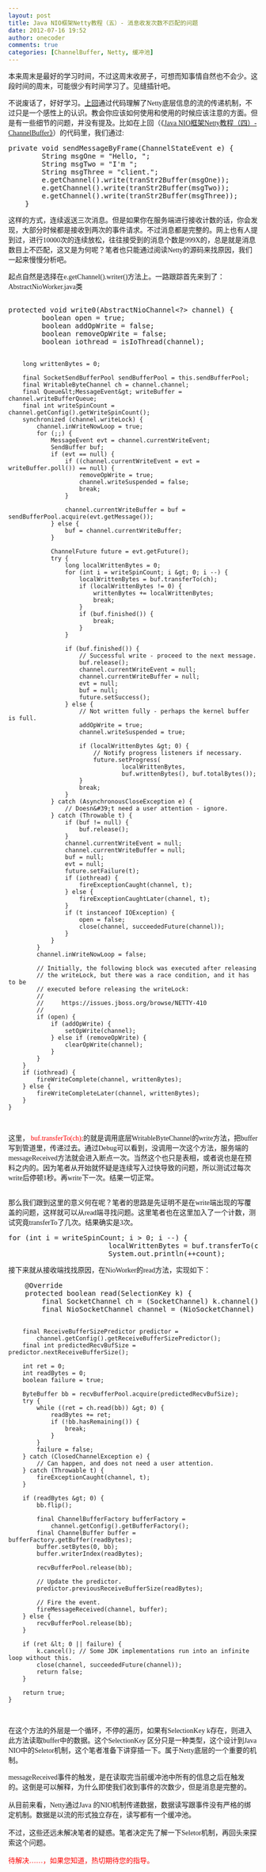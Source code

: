 ```yaml
---
layout: post
title: Java NIO框架Netty教程（五）- 消息收发次数不匹配的问题
date: 2012-07-16 19:52
author: onecoder
comments: true
categories: [ChannelBuffer, Netty, 缓冲池]
---
```

<p>
	<span style="font-family: Tahoma; font-size: 14px; text-align: -webkit-auto; ">本来周末是最好的学习时间，不过这周末收房子，可想而知事情自然也不会少。这段时间的周末，可能很少有时间学习了。见缝插针吧。</span></p>
<div style="font-family: Tahoma; font-size: 14px; text-align: -webkit-auto; ">
	不说废话了，好好学习。<a href="http://www.coderli.com/archives/netty-channel-stream/" style="cursor: pointer; ">上回</a>通过代码理解了Netty底层信息的流的传递机制，不过只是一个感性上的认识。教会你应该如何使用和使用的时候应该注意的方面。但是有一些细节的问题，并没有提及。比如在上回（《<a href="http://www.coderli.com/archives/netty-channel-stream/" style="cursor: pointer; ">Java NIO框架Netty教程（四）- ChannelBuffer》</a>）的代码里，我们通过:</div>
<pre class="brush:java;first-line:1;pad-line-numbers:true;highlight:null;collapse:false;">
private void sendMessageByFrame(ChannelStateEvent e) {
		String msgOne = &quot;Hello, &quot;;
		String msgTwo = &quot;I&#39;m &quot;;
		String msgThree = &quot;client.&quot;;
		e.getChannel().write(tranStr2Buffer(msgOne));
		e.getChannel().write(tranStr2Buffer(msgTwo));
		e.getChannel().write(tranStr2Buffer(msgThree));
	}
</pre>
<p>
	<span style="font-family: Tahoma; font-size: 14px; text-align: -webkit-auto; ">这样的方式，连续返送三次消息。但是如果你在服务端进行接收计数的话，你会发现，大部分时候都是接收到两次的事件请求。不过消息都是完整的。网上也有人提到过，进行10000次的连续放松，往往接受到的消息个数是999X的，总是就是消息数目上不匹配，这又是为何呢？笔者也只能通过阅读Netty的源码来找原因，我们一起来慢慢分析吧。</span></p>
<div style="font-family: Tahoma; font-size: 14px; text-align: -webkit-auto; ">
	<span style="text-align: -webkit-auto; ">起点自然是选择在e.getChannel().writer()方法上。一路跟踪首先来到了：AbstractNioWorker.java类</span></div>
<div style="font-family: Tahoma; font-size: 14px; text-align: -webkit-auto; ">
	&nbsp;</div>
<div style="font-family: Tahoma; font-size: 14px; text-align: -webkit-auto; ">
	<pre class="brush:java;first-line:1;pad-line-numbers:true;highlight:null;collapse:false;">
protected void write0(AbstractNioChannel&lt;?&gt; channel) {
        boolean open = true;
        boolean addOpWrite = false;
        boolean removeOpWrite = false;
        boolean iothread = isIoThread(channel);

        long writtenBytes = 0;

        final SocketSendBufferPool sendBufferPool = this.sendBufferPool;
        final WritableByteChannel ch = channel.channel;
        final Queue&lt;MessageEvent&gt; writeBuffer = channel.writeBufferQueue;
        final int writeSpinCount = channel.getConfig().getWriteSpinCount();
        synchronized (channel.writeLock) {
            channel.inWriteNowLoop = true;
            for (;;) {
                MessageEvent evt = channel.currentWriteEvent;
                SendBuffer buf;
                if (evt == null) {
                    if ((channel.currentWriteEvent = evt = writeBuffer.poll()) == null) {
                        removeOpWrite = true;
                        channel.writeSuspended = false;
                        break;
                    }

                    channel.currentWriteBuffer = buf = sendBufferPool.acquire(evt.getMessage());
                } else {
                    buf = channel.currentWriteBuffer;
                }

                ChannelFuture future = evt.getFuture();
                try {
                    long localWrittenBytes = 0;
                    for (int i = writeSpinCount; i &gt; 0; i --) {
                        localWrittenBytes = buf.transferTo(ch);
                        if (localWrittenBytes != 0) {
                            writtenBytes += localWrittenBytes;
                            break;
                        }
                        if (buf.finished()) {
                            break;
                        }
                    }

                    if (buf.finished()) {
                        // Successful write - proceed to the next message.
                        buf.release();
                        channel.currentWriteEvent = null;
                        channel.currentWriteBuffer = null;
                        evt = null;
                        buf = null;
                        future.setSuccess();
                    } else {
                        // Not written fully - perhaps the kernel buffer is full.
                        addOpWrite = true;
                        channel.writeSuspended = true;

                        if (localWrittenBytes &gt; 0) {
                            // Notify progress listeners if necessary.
                            future.setProgress(
                                    localWrittenBytes,
                                    buf.writtenBytes(), buf.totalBytes());
                        }
                        break;
                    }
                } catch (AsynchronousCloseException e) {
                    // Doesn&#39;t need a user attention - ignore.
                } catch (Throwable t) {
                    if (buf != null) {
                        buf.release();
                    }
                    channel.currentWriteEvent = null;
                    channel.currentWriteBuffer = null;
                    buf = null;
                    evt = null;
                    future.setFailure(t);
                    if (iothread) {
                        fireExceptionCaught(channel, t);
                    } else {
                        fireExceptionCaughtLater(channel, t);
                    }
                    if (t instanceof IOException) {
                        open = false;
                        close(channel, succeededFuture(channel));
                    }
                }
            }
            channel.inWriteNowLoop = false;

            // Initially, the following block was executed after releasing
            // the writeLock, but there was a race condition, and it has to be
            // executed before releasing the writeLock:
            //
            //     https://issues.jboss.org/browse/NETTY-410
            //
            if (open) {
                if (addOpWrite) {
                    setOpWrite(channel);
                } else if (removeOpWrite) {
                    clearOpWrite(channel);
                }
            }
        }
        if (iothread) {
            fireWriteComplete(channel, writtenBytes);
        } else {
            fireWriteCompleteLater(channel, writtenBytes);
        }
    }
</pre>
</div>
<p>
	<span style="font-family: Tahoma; font-size: 14px; text-align: -webkit-auto; ">这里，</span><span style="font-family: Tahoma; font-size: 14px; text-align: -webkit-auto; color: rgb(255, 0, 0); ">&nbsp;</span><span style="font-family: Tahoma; font-size: 14px; text-align: -webkit-auto; color: rgb(255, 0, 0); ">buf.transferTo(ch);</span><span style="font-family: Tahoma; font-size: 14px; text-align: -webkit-auto; ">的就是调用底层WritableByteChannel的write方法，把buffer写到管道里，传递过去。通过Debug可以看到，没调用一次这个方法，服务端的messageReceived方法就会进入断点一次。当然这个也只是表相，或者说也是在预料之内的。因为笔者从开始就怀疑是连续写入过快导致的问题，所以测试过每次write后停顿1秒。再write下一次。结果一切正常。</span></p>
<div style="font-family: Tahoma; font-size: 14px; text-align: -webkit-auto; ">
	&nbsp;</div>
<div style="font-family: Tahoma; font-size: 14px; text-align: -webkit-auto; ">
	那么我们跟到这里的意义何在呢？笔者的思路是先证明不是在write端出现的写覆盖的问题，这样就可以从read端寻找问题。这里笔者也在这里加入了一个计数，测试究竟transferTo了几次。结果确实是3次。</div>
<div style="font-family: Tahoma; font-size: 14px; text-align: -webkit-auto; ">
	<pre class="brush:java;first-line:1;pad-line-numbers:true;highlight:null;collapse:false;">
for (int i = writeSpinCount; i &gt; 0; i --) {
                        localWrittenBytes = buf.transferTo(ch);
                        System.out.println(++count);</pre>
</div>
<div style="font-family: Tahoma; font-size: 14px; text-align: -webkit-auto; ">
	接下来就从接收端找找原因，在NioWorker的read方法，实现如下：</div>
<div style="font-family: Tahoma; font-size: 14px; text-align: -webkit-auto; ">
	<pre class="brush:java;first-line:1;pad-line-numbers:true;highlight:null;collapse:false;">
&nbsp;&nbsp;&nbsp;&nbsp;@Override
    protected boolean read(SelectionKey k) {
        final SocketChannel ch = (SocketChannel) k.channel();
        final NioSocketChannel channel = (NioSocketChannel) k.attachment();

        final ReceiveBufferSizePredictor predictor =
            channel.getConfig().getReceiveBufferSizePredictor();
        final int predictedRecvBufSize = predictor.nextReceiveBufferSize();

        int ret = 0;
        int readBytes = 0;
        boolean failure = true;

        ByteBuffer bb = recvBufferPool.acquire(predictedRecvBufSize);
        try {
            while ((ret = ch.read(bb)) &gt; 0) {
                readBytes += ret;
                if (!bb.hasRemaining()) {
                    break;
                }
            }
            failure = false;
        } catch (ClosedChannelException e) {
            // Can happen, and does not need a user attention.
        } catch (Throwable t) {
            fireExceptionCaught(channel, t);
        }

        if (readBytes &gt; 0) {
            bb.flip();

            final ChannelBufferFactory bufferFactory =
                channel.getConfig().getBufferFactory();
            final ChannelBuffer buffer = bufferFactory.getBuffer(readBytes);
            buffer.setBytes(0, bb);
            buffer.writerIndex(readBytes);

            recvBufferPool.release(bb);

            // Update the predictor.
            predictor.previousReceiveBufferSize(readBytes);

            // Fire the event.
            fireMessageReceived(channel, buffer);
        } else {
            recvBufferPool.release(bb);
        }

        if (ret &lt; 0 || failure) {
            k.cancel(); // Some JDK implementations run into an infinite loop without this.
            close(channel, succeededFuture(channel));
            return false;
        }

        return true;
    }
</pre>
</div>
<p>
	<span style="font-family: Tahoma; font-size: 14px; text-align: -webkit-auto; ">在这个方法的外层是一个循环，不停的遍历，如果有SelectionKey k存在，则进入此方法读取buffer中的数据。这个SelectionKey&nbsp;区分只是一种类型，这个设计到Java NIO中的Seletor机制，这个笔者准备下讲穿插一下。属于Netty底层的一个重要的机制。</span></p>
<div style="font-family: Tahoma; font-size: 14px; text-align: -webkit-auto; ">
	<span style="text-align: -webkit-auto; ">messageReceived事件的触发，是在读取完当前缓冲池中所有的信息之后在触发的。这倒是可以解释，为什么即使我们收到事件的次数少，但是消息是完整的。</span></div>
<div style="font-family: Tahoma; font-size: 14px; text-align: -webkit-auto; ">
	&nbsp;</div>
<div style="font-family: Tahoma; font-size: 14px; text-align: -webkit-auto; ">
	从目前来看，Netty通过Java 的NIO机制传递数据，数据读写跟事件没有严格的绑定机制。数据是以流的形式独立存在，读写都有一个缓冲池。</div>
<div style="font-family: Tahoma; font-size: 14px; text-align: -webkit-auto; ">
	&nbsp;</div>
<div style="font-family: Tahoma; font-size: 14px; text-align: -webkit-auto; ">
	不过，这些还远未解决笔者的疑惑。笔者决定先了解一下Seletor机制，再回头来探索这个问题。</div>
<div style="font-family: Tahoma; font-size: 14px; text-align: -webkit-auto; ">
	&nbsp;</div>
<div style="font-family: Tahoma; font-size: 14px; text-align: -webkit-auto; ">
	<span style="color:#ff0000;">待解决&hellip;&hellip;，如果您知道，热切期待您的指导。</span></div>

